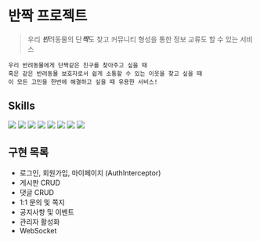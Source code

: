 # 반짝 프로젝트
>  우리 ***반***려동물의 단***짝***도 찾고 커뮤니티 형성을 통한 정보 교류도 할 수 있는 서비스

    우리 반려동물에게 단짝같은 친구를 찾아주고 싶을 때
    혹은 같은 반려동물 보호자로서 쉽게 소통할 수 있는 이웃을 찾고 싶을 때
    이 모든 고민을 한번에 해결하고 싶을 때 유용한 서비스!

## Skills
<img src="https://img.shields.io/badge/Language-Java%2011-orange"/> <img src="https://img.shields.io/badge/Spring-6DB33F?style=flat&logo=Spring&logoColor=white"/> <img src="https://img.shields.io/badge/-JSP-yellowgreen"/>
<img src="https://img.shields.io/badge/JavaScript-F7DF1E?style=flat&logo=JavaScript&logoColor=white"/> <img src="https://img.shields.io/badge/MySQL-4479A1?style=flat&logo=MySQL&logoColor=white"/>
<img src="https://img.shields.io/badge/Apache Tomcat-F8DC75?style=flat&logo=Apache Tomcat&logoColor=white"/> <img src="https://img.shields.io/badge/Git-F05032?style=flat&logo=Git&logoColor=white"/> <img src="https://img.shields.io/badge/GitHub-181717?style=flat&logo=GitHub&logoColor=white"/>




## 구현 목록
- 로그인, 회원가입, 마이페이지 (AuthInterceptor)
- 게시판 CRUD
- 댓글 CRUD
- 1:1 문의 및 쪽지
- 공지사항 및 이벤트
- 관리자 활성화
- WebSocket

